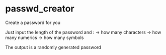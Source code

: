 # passwd_creator
Create a password for you

Just input the length of the password and :
 -> how many characters
 -> how many numerics
 -> how many  symbols

The output is a randomly generated password

